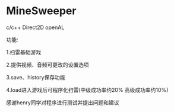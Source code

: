 # MineSweeper

c/c++ Direct2D openAL

功能:

1.扫雷基础游戏

2.提供视频、音频可更改的设置选项

3.save、history保存功能

4.load进入游戏后可程序化扫雷(中级成功率约20% 高级成功率约10%)

感谢henry同学对程序进行测试并提出问题和建议 
